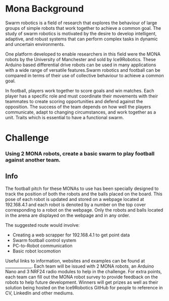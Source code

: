 # Mona Background
Swarm robotics is a field of research that explores the behaviour of large groups of simple robots that work together to achieve a common goal. The study of swarm robotics is motivated by the desire to develop intelligent, adaptive, and robust systems that can perform complex tasks in dynamic and uncertain environments.

One platform developed to enable researchers in this field were the MONA robots by the University of Manchester and sold by Ice9Robotics. These Arduino based differential drive robots can be used in many applications with a wide range of versatile features.Swarm robotics and football can be compared in terms of their use of collective behaviour to achieve a common goal.

In football, players work together to score goals and win matches. Each player has a specific role and must coordinate their movements with their teammates to create scoring opportunities and defend against the opposition. The success of the team depends on how well the players communicate, adapt to changing circumstances, and work together as a unit. Traits which is essential to have a functional swarm.

# Challenge

### Using 2 MONA robots, create a basic swarm to play football against another team.



## Info

The football pitch for these MONAs to use has been specially designed to track the position of both the robots and the balls placed on the board. This pose of each robot is updated and stored on a webpage located at 192.168.4.1 and each robot is denoted by a number on the top cover corresponding to a robot on the webpage.
Only the robots and balls located in the arena are displayed on the webpage and in any order.

The suggested route would involve:
-	Creating a web scrapper for 192.168.4.1 to get point data
-	Swarm football control system
-	PC-to-Robot communication
-	Basic robot locomotion

Useful links to information, websites and examples can be found at _____________.
Each team will be issued with 2 MONA robots, an Arduino Nano and 3 NRF24 radio modules to help in the challenge.
For extra points, each team can fill out the MONA robot survey to provide feedback on the robots to help future development.
Winners will get prizes as well as their solution being hosted on the Ice9Robotics GitHub for people to reference in CV, LinkedIn and other mediums.
